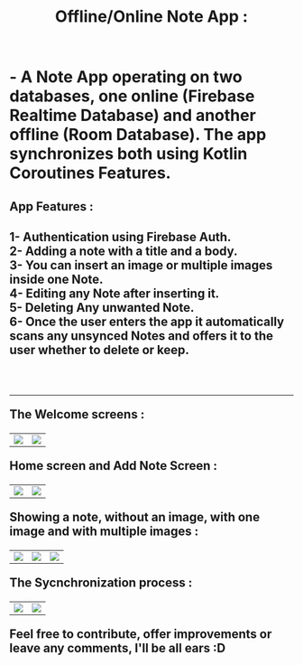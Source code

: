 <h1 align = "center" >Offline/Online Note App : <h1/>
<br>
- A Note App operating on two databases, one online (Firebase Realtime Database)
 and another offline (Room Database). The app synchronizes both using Kotlin Coroutines Features. 
 

<h2>App Features :<h2/>
1- Authentication using Firebase Auth. <br>
2- Adding a note with a title and a body. <br>
3- You can insert an image or multiple images inside one Note. <br>
4- Editing any Note after inserting it. <br>
5- Deleting Any unwanted Note. <br>
6- Once the user enters the app it automatically scans any unsynced Notes and offers it to the user whether to delete or keep.  <br>


<br> <hr>
The Welcome screens :
<table align="center">
  <tr>
    <td> 
      <img src ="https://user-images.githubusercontent.com/54005330/222503625-02bdb4bf-98f7-47ed-b8d7-ee48e46070d8.PNG"/>
    </td>
    <td>
      <img src ="https://user-images.githubusercontent.com/54005330/222503680-15641c2b-0fb3-44f0-bf44-6d7a4ea37c55.PNG"/>
    </td>
  </tr>

</table>

Home screen and Add Note Screen :
<table align="center">
  <tr>
    <td> 
      <img src ="https://user-images.githubusercontent.com/54005330/222503752-d4cae149-7c48-487b-b85c-27037fae4b5c.PNG"/>
    </td>
    <td> 
      <img src ="https://user-images.githubusercontent.com/54005330/222504232-d91c56b5-a262-40fc-8f98-7e8df3d6c717.PNG"/>
    </td>
  </tr>
</table>

Showing a note, without an image, with one image and with multiple images :
<table align="center">
  <tr>
    <td> 
      <img src ="https://user-images.githubusercontent.com/54005330/222503956-05930286-50f3-4e07-ad17-93afe2f39aee.PNG"/>
    </td>
    <td>
      <img src ="https://user-images.githubusercontent.com/54005330/222504037-91e3e8eb-4ddc-4d29-b24b-c03bb999259e.PNG"/>
    </td>
    <td>
      <img src ="https://user-images.githubusercontent.com/54005330/222503819-7d0bbda1-072c-4c00-bf47-269930fdd9ea.PNG"/>
    </td>
  </tr>

</table>

The Sycnchronization process :
<table align="center">
  <tr>
    <td>
      <img src ="https://user-images.githubusercontent.com/54005330/222504273-b3cffd38-a6f2-4591-9a86-808d3e3675e7.PNG"/>
    </td>
    <td>
      <img src ="https://user-images.githubusercontent.com/54005330/222504334-49fc4c2e-d7ff-4d00-9a07-61284d509933.PNG"/>
    </td>
  </tr>

</table>

Feel free to contribute, offer improvements or leave any comments, I'll be all ears :D
